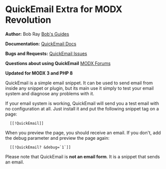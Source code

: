 QuickEmail Extra for MODX Revolution
=======================================

**Author:** Bob Ray [Bob's Guides](https://bobsguides.com)

**Documentation:** [QuickEmail Docs](https://bobsguides.com/quickemail-snippet-tutorial.html)

**Bugs and Requests:** [QuickEmail Issues](https://github.com/BobRay/QuickEmail/issues)

**Questions about using QuickEmail** [MODX Forums](https://forums.modx.com)

**Updated for MODX 3 and PHP 8**

QuickEmail is a simple email snippet. It can be used to
send email from inside any snippet or plugin, but its
main use it simply to test your email system and diagnose
any problems with it.

If your email system is working, QuickEmail will send you
a test email with no configuration at all. Just install it
and put the following snippet tag on a page:

      [[!QuickEmail]]

When you preview the page, you should receive an email. If you don't, add the debug parameter and preview the page again:

      [[!QuickEmail? &debug=`1`]]

Please note that QuickEmail is **not an email form**. It is a snippet that sends an email.
